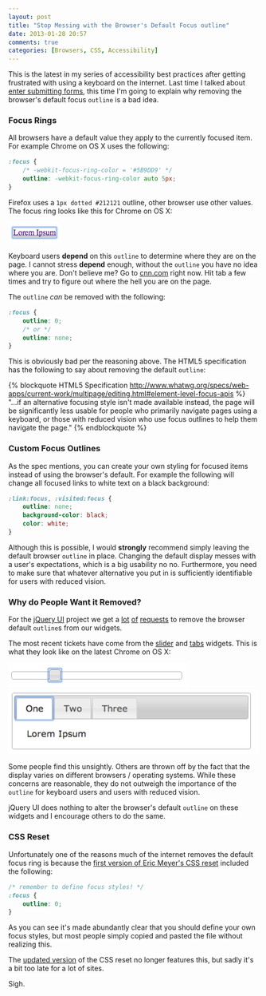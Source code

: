 ```yaml
---
layout: post
title: "Stop Messing with the Browser's Default Focus outline"
date: 2013-01-28 20:57
comments: true
categories: [Browsers, CSS, Accessibility]
---
```


This is the latest in my series of accessibility best practices after getting frustrated with using a keyboard on the internet.  Last time I talked about [enter submitting forms](/2013/01/01/enter-should-submit-forms-stop-messing-with-that/), this time I'm going to explain why removing the browser's default focus `outline` is a bad idea.

### Focus Rings

All browsers have a default value they apply to the currently focused item.  For example Chrome on OS X uses the following:

``` css
:focus {
    /* -webkit-focus-ring-color = '#5B9DD9' */
    outline: -webkit-focus-ring-color auto 5px;
}
```

Firefox uses a `1px dotted #212121` outline, other browser use other values.  The focus ring looks like this for Chrome on OS X:

![Default Focus Ring in Chrome on OS X](/images/posts/2013-01-28/default.png "Default Focus Ring in Chrome on OS X")

Keyboard users **depend** on this `outline` to determine where they are on the page.  I cannot stress **depend** enough, without the `outline` you have no idea where you are.  Don't believe me?  Go to [cnn.com](http://www.cnn.com) right now.  Hit tab a few times and try to figure out where the hell you are on the page.

The `outline` *can* be removed with the following:

``` css
:focus {
    outline: 0;
    /* or */
    outline: none;
}
```

This is obviously bad per the reasoning above.  The HTML5 specification has the following to say about removing the default `outline`:

{% blockquote HTML5 Specification http://www.whatwg.org/specs/web-apps/current-work/multipage/editing.html#element-level-focus-apis %}
"...if an alternative focusing style isn't made available instead, the page will be significantly less usable for people who primarily navigate pages using a keyboard, or those with reduced vision who use focus outlines to help them navigate the page."
{% endblockquote %}

### Custom Focus Outlines

As the spec mentions, you can create your own styling for focused items instead of using the browser's default.  For example the following will change all focused links to white text on a black background:

``` css
:link:focus, :visited:focus {
    outline: none;
    background-color: black;
    color: white;
}
```

Although this is possible, I would **strongly** recommend simply leaving the default browser `outline` in place.  Changing the default display messes with a user's expectations, which is a big usability no no.  Furthermore, you need to make sure that whatever alternative you put in is sufficiently identifiable for users with reduced vision.

### Why do People Want it Removed?

For the [jQuery UI](http://jqueryui.com) project we get a [lot](https://github.com/jquery/jquery-ui/pull/898) [of](http://bugs.jqueryui.com/ticket/8959) [requests](http://bugs.jqueryui.com/ticket/6146) to remove the browser default `outline`s from our widgets.

  The most recent tickets have come from the [slider](http://jqueryui.com/slider) and [tabs](http://jqueryui.com/tabs) widgets.  This is what they look like on the latest Chrome on OS X:

![Focus ring on jQuery UI slider](/images/posts/2013-01-28/slider.png "Focus ring on jQuery UI slider")
![Focus ring on jQuery UI tabs](/images/posts/2013-01-28/tabs.png "Focus ring on jQuery UI tabs")

Some people find this unsightly.  Others are thrown off by the fact that the display varies on different browsers / operating systems.  While these concerns are reasonable, they do not outweigh the importance of the `outline` for keyboard users and users with reduced vision.

jQuery UI does nothing to alter the browser's default `outline` on these widgets and I encourage others to do the same.

### CSS Reset

Unfortunately one of the reasons much of the internet removes the default focus ring is because the [first version of Eric Meyer's CSS reset](http://meyerweb.com/eric/tools/css/reset/reset200802.css) included the following:

``` css
/* remember to define focus styles! */
:focus {
    outline: 0;
}
```

As you can see it's made abundantly clear that you should define your own focus styles, but most people simply copied and pasted the file without realizing this.

The [updated version](http://meyerweb.com/eric/tools/css/reset/index.html) of the CSS reset no longer features this, but sadly it's a bit too late for a lot of sites.

Sigh.